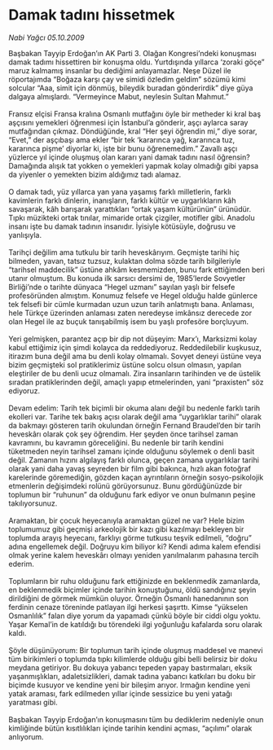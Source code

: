 # Damak tadını hissetmek

*Nabi Yağcı 05.10.2009*

<div class="taraf_structure_2col_1zq">
<div class="margen_n">



 <p>Başbakan Tayyip Erdoğan’ın AK Parti 3. Olağan Kongresi’ndeki konuşması damak tadımı hissettiren bir konuşma oldu. Yurtdışında yıllarca ‘zoraki göçe” maruz kalmamış insanlar bu dediğimi anlayamazlar. Neşe Düzel ile röportajımda “Boğaza karşı çay ve simidi özledim geldim” sözümü kimi solcular “Aaa, simit için dönmüş, bileydik buradan gönderirdik” diye güya dalgaya almışlardı. “Vermeyince Mabut, neylesin Sultan Mahmut.” <br/><br/>Fransız elçisi Fransa kralına Osmanlı mutfağını öyle bir metheder ki kral baş aşçısını yemekleri öğrenmesi için İstanbul’a gönderir, aşçı aylarca saray mutfağından çıkmaz. Döndüğünde, kral “Her şeyi öğrendin mi,” diye sorar, “Evet,” der aşçıbaşı ama ekler “bir tek ‘kararınca yağ, kararınca tuz, kararınca pişme’ diyorlar ki, işte bir bunu öğrenemedim.” Zavallı aşçı yüzlerce yıl içinde oluşmuş olan kararı yani damak tadını nasıl öğrensin? Damağında alışık tat yokken o yemekleri yapmak kolay olmadığı gibi yapsa da yiyenler o yemekten bizim aldığımız tadı alamaz. <br/><br/>O damak tadı, yüz yıllarca yan yana yaşamış farklı milletlerin, farklı kavimlerin farklı dinlerin, inanışların, farklı kültür ve uygarlıkların kâh savaşarak, kâh barışarak yarattıkları “ortak yaşam kültürünün” ürünüdür. Tıpkı müzikteki ortak tınılar, mimaride ortak çizgiler, motifler gibi. Anadolu insanı işte bu damak tadının insanıdır. İyisiyle kötüsüyle, doğrusu ve yanlışıyla. <br/><br/>Tarihçi değilim ama tutkulu bir tarih heveskârıyım. Geçmişte tarihi hiç bilmeden, yavan, tatsız tuzsuz, kulaktan dolma sözde tarih bilgileriyle “tarihsel maddecilik” üstüne ahkâm kesmemizden, bunu fark ettiğimden beri utanır olmuştum. Bu konuda ilk sarsıcı dersimi de, 1985’lerde Sovyetler Birliği’nde o tarihte dünyaca “Hegel uzmanı” sayılan yaşlı bir felsefe profesöründen almıştım. Konumuz felsefe ve Hegel olduğu halde günlerce tek felsefi bir cümle kurmadan uzun uzun tarih anlatmıştı bana. Anlaması, hele Türkçe üzerinden anlaması zaten neredeyse imkânsız derecede zor olan Hegel ile az buçuk tanışabilmiş isem bu yaşlı profesöre borçluyum. <br/><br/>Yeri gelmişken, parantez açıp bir dip not düşeyim: Marx’ı, Marksizmi kolay kabul ettiğimiz için şimdi kolayca da reddediyoruz. Reddedilebilir kuşkusuz, itirazım buna değil ama bu denli kolay olmamalı. Sovyet deneyi üstüne veya bizim geçmişteki sol pratiklerimiz üstüne solcu olsun olmasın, yapılan eleştiriler de bu denli ucuz olmamalı. Zira insanların tarihinden ve de üstelik sıradan pratiklerinden değil, amaçlı yapıp etmelerinden, yani “praxisten” söz ediyoruz. <br/><br/>Devam edelim: Tarih tek biçimli bir okuma alanı değil bu nedenle farklı tarih ekolleri var. Tarihe tek bakış açısı olarak değil ama “uygarlıklar tarihi” olarak da bakmayı gösteren tarih okulundan örneğin Fernand Braudel’den bir tarih heveskârı olarak çok şey öğrendim. Her şeyden önce tarihsel zaman kavramını, bu kavramın göreceliğini. Bu nedenle bir tarih kendini tüketmeden neyin tarihsel zamanı içinde olduğunu söylemek o denli basit değil. Zamanın hızını algılayış farklı olunca, geçen zamana uygarlıklar tarihi olarak yani daha yavaş seyreden bir film gibi bakınca, hızlı akan fotoğraf karelerinde göremediğin, gözden kaçan ayrıntıların örneğin sosyo-psikolojik etmenlerin değişimdeki rolünü görüyorsunuz. Bunu gördüğünüzde bir toplumun bir “ruhunun” da olduğunu fark ediyor ve onun bulmanın peşine takılıyorsunuz. <br/><br/>Aramaktan, bir çocuk heyecanıyla aramaktan güzel ne var? Hele bizim toplumumuz gibi geçmişi arkeolojik bir kazı gibi kazılmayı bekleyen bir toplumda arayış heyecanı, farklıyı görme tutkusu teşvik edilmeli, “doğru” adına engellemek değil. Doğruyu kim biliyor ki? Kendi adıma kalem efendisi olmak yerine kalem heveskârı olmayı yeniden yanılmalarım pahasına tercih ederim. <br/><br/>Toplumların bir ruhu olduğunu fark ettiğinizde en beklenmedik zamanlarda, en beklenmedik biçimler içinde tarihin konuştuğunu, öldü sandığınız şeyin dirildiğini de görmek mümkün oluyor. Örneğin Osmanlı hanedanının son ferdinin cenaze töreninde patlayan ilgi herkesi şaşırttı. Kimse “yükselen Osmanlılık” falan diye yorum da yapamadı çünkü böyle bir ciddi olgu yoktu. Yaşar Kemal’in de katıldığı bu törendeki ilgi yoğunluğu kafalarda soru olarak kaldı. <br/><br/>Şöyle düşünüyorum: Bir toplumun tarih içinde oluşmuş maddesel ve manevi tüm birikimleri o toplumda tıpkı kilimlerde olduğu gibi belli belirsiz bir doku meydana getiriyor. Bu dokuya yabancı tepeden yapay bastırmaları, eksik yaşanmışlıkları, adaletsizlikleri, damak tadına yabancı katkıları bu doku bir biçimde kusuyor ve kendine yeni bir bileşim arıyor. Irmağın kendine yeni yatak araması, fark edilmeden yıllar içinde sessizice bu yeni yatağı yaratması gibi. <br/><br/>Başbakan Tayyip Erdoğan’ın konuşmasını tüm bu dediklerim nedeniyle onun kimliğinde bütün kısıtlılıkları içinde tarihin kendini açması, “açılımı” olarak anlıyorum.</p>
<br/>
<br/>
<br/>



<br/>


<div id="taraf_not">
</div>

</div>


</div>
